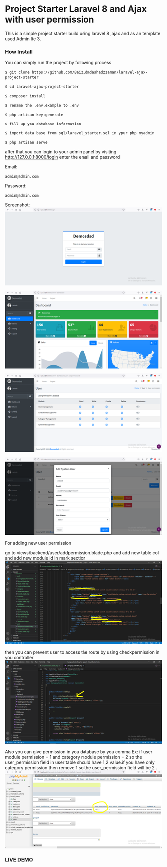 # Project Starter Laravel 8 and Ajax with user permission  

This is a simple project starter build using laravel 8 ,ajax and as an template used Admin lte 3.

### How Install

You can simply run the project by following process
```shell
$ git clone https://github.com/Baizidmdashadzzaman/laravel-ajax-project-starter
```
```shell
$ cd laravel-ajax-project-starter
```
```shell
$ composer install
```
```shell
$ rename the .env.example to .env
```
```shell
$ php artisan key:generate
```
```shell
$ fill up you database information
```
```shell
$ import data base from sql/laravel_starter.sql in ypur php myadmin
```
```shell
$ php artisan serve
```

after that you can login to your admin panel by visiting http://127.0.0.1:8000/login
enter the email and password

Email:
```shell
admin@admin.com
```
Password:
```shell
admin@admin.com
```
Screenshot:
![image](1.PNG?raw=true "image")

![image](2.PNG?raw=true "image")

![image](3.PNG?raw=true "image")

![image](4.PNG?raw=true "image")

For adding new user permission

go to views/backend/user/addpermission.blade.php and add new table col and add new module id in mark section
![image](5.PNG?raw=true "image")

then you can prevent user to access the route by using checkpermission in you controller
![image](6.PNG?raw=true "image")

Also you can give permission in you database by you comma Ex: if user module permission = 1 and category module permission = 2 
so the user_permission field in user table should have 1,2 value.if you have only category permission then remove 1 so the 
user_permission field will be 2 .
![image](7.PNG?raw=true "image")

### <a href="http://baizidmdashadzzaman.com/">LIVE DEMO</a>




